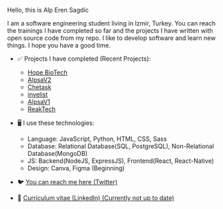 Hello, this is Alp Eren Sagdic

I am a software engineering student living in Izmir, Turkey. You can reach the trainings I have completed so far
and the projects I have written with open source code from my repo. I like to develop software and learn new things. 
I hope you have a good time.


- ✅ Projects I have completed (Recent Projects):
  + <a href="https://alpsa.tech/projects/hope">Hope BioTech</a>
  + <a href="https://alpsa.tech/projects/alpsav2">AlpsaV2</a>
  + <a href="https://alpsa.tech/projects/chetask">Chetask</a>
  + <a href="https://alpsa.tech/projects/invelist">invelist</a>
  + <a href="https://alpsa.tech/projects/alpsav1">AlpsaV1</a>
  + <a href="https://alpsa.tech/projects/reaktech">ReakTech</a>
  
- 🖥️ I use these technologies:
  + Language: JavaScript, Python, HTML, CSS, Sass
  + Database: Relational Database(SQL, PostgreSQL), Non-Relational Database(MongoDB)
  + JS: Backend(NodeJS, ExpressJS), Frontend(React, React-Native)
  + Design: Canva, Figma (Beginning)
    
- 🐦 <a href="https://twitter.com/AlpSgdc">You can reach me here (Twitter)</a>
- 📝 <a href="https://www.linkedin.com/in/alp-eren-sağdıç-874987276/">Curriculum vitae (LinkedIn) (Currently not up to date)</a>

